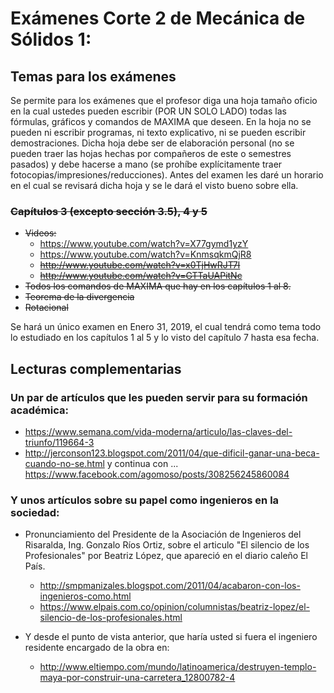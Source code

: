 # Exámenes Corte 2 de Mecánica de Sólidos 1:

## Temas para los exámenes
Se permite para los exámenes que el profesor diga una hoja tamaño oficio en la cual ustedes pueden escribir (POR UN SOLO LADO) todas las fórmulas, gráficos y comandos de MAXIMA que deseen. En la hoja no se pueden ni escribir programas, ni texto explicativo, ni se pueden escribir demostraciones. Dicha hoja debe ser de elaboración personal (no se pueden traer las hojas hechas por compañeros de este o semestres pasados) y debe hacerse a mano (se prohíbe explícitamente traer fotocopias/impresiones/reducciones). Antes del examen les daré un horario en el cual se revisará dicha hoja y se le dará el visto bueno sobre ella.

### ~~Capítulos 3 (excepto sección 3.5), 4 y 5~~
* ~~Videos:~~ 
  * https://www.youtube.com/watch?v=X77gymd1yzY
  * https://www.youtube.com/watch?v=KnmsqkmQjR8
  * ~~<http://www.youtube.com/watch?v=x0TjHwRJT7I>~~
  * ~~<http://www.youtube.com/watch?v=GTTaUAPitNc>~~
* ~~Todos los comandos de MAXIMA que hay en los capítulos 1 al 8.~~
* ~~Teorema de la divergencia~~
* ~~Rotacional~~

Se hará un único examen en Enero 31, 2019, el cual tendrá como tema todo lo estudiado en los capítulos 1 al 5 y lo visto del capítulo 7 hasta esa fecha.



## Lecturas complementarias
### Un par de artículos que les pueden servir para su formación académica:
* <https://www.semana.com/vida-moderna/articulo/las-claves-del-triunfo/119664-3>
* <http://jerconson123.blogspot.com/2011/04/que-dificil-ganar-una-beca-cuando-no-se.html> y continua con ... 
<https://www.facebook.com/agomoso/posts/308256245860084>

### Y unos artículos sobre su papel como ingenieros en la sociedad:
* Pronunciamiento del Presidente de la Asociación de Ingenieros del Risaralda, Ing. Gonzalo Ríos Ortiz, sobre el articulo "El silencio de los Profesionales" por Beatriz López, que apareció en el diario caleño El País.
  * <http://smpmanizales.blogspot.com/2011/04/acabaron-con-los-ingenieros-como.html>
  * <https://www.elpais.com.co/opinion/columnistas/beatriz-lopez/el-silencio-de-los-profesionales.html>
  
  
* Y desde el punto de vista anterior, que haría usted si fuera el ingeniero residente encargado de la obra en:
  * <http://www.eltiempo.com/mundo/latinoamerica/destruyen-templo-maya-por-construir-una-carretera_12800782-4>
